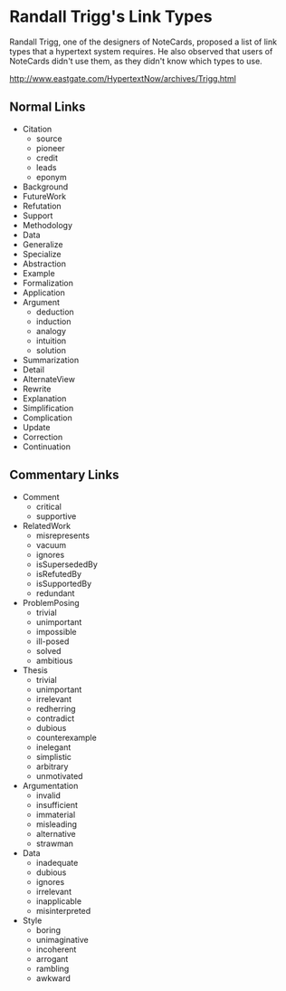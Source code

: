 # Randall Trigg's Link Types

Randall Trigg, one of the designers of NoteCards, proposed a list of link types that a hypertext system requires. He also observed that users of NoteCards didn't use them, as they didn't know which types to use.

http://www.eastgate.com/HypertextNow/archives/Trigg.html

## Normal Links

 - Citation
   - source
   - pioneer
   - credit
   - leads
   - eponym
 - Background
 - FutureWork
 - Refutation
 - Support
 - Methodology
 - Data
 - Generalize
 - Specialize
 - Abstraction
 - Example
 - Formalization
 - Application
 - Argument
   - deduction
   - induction
   - analogy
   - intuition
   - solution
 - Summarization
 - Detail
 - AlternateView
 - Rewrite
 - Explanation
 - Simplification
 - Complication
 - Update
 - Correction
 - Continuation
  
## Commentary Links

 - Comment
   - critical
   - supportive
 - RelatedWork
   - misrepresents
   - vacuum
   - ignores
   - isSupersededBy
   - isRefutedBy
   - isSupportedBy
   - redundant
 - ProblemPosing
   - trivial
   - unimportant
   - impossible
   - ill-posed
   - solved
   - ambitious
 - Thesis
   - trivial
   - unimportant
   - irrelevant
   - redherring
   - contradict
   - dubious
   - counterexample
   - inelegant
   - simplistic
   - arbitrary
   - unmotivated
 - Argumentation
   - invalid
   - insufficient
   - immaterial
   - misleading
   - alternative
   - strawman
 - Data
   - inadequate
   - dubious
   - ignores
   - irrelevant
   - inapplicable
   - misinterpreted
 - Style
   - boring
   - unimaginative
   - incoherent
   - arrogant
   - rambling
   - awkward
